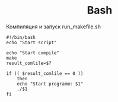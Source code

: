 <h1 align="center">Bash</h1>

Компиляция и запуск run_makefile.sh
```
#!/bin/bash
echo "Start script"

echo "Start compile"
make
result_comlile=$?

if (( $result_comlile == 0 ))
	then
	echo "Start programm: $1"
	./$1
fi
```
